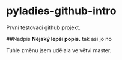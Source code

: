 # pyladies-github-intro
První testovací github projekt.

##Nadpis
**Nějaký lepší popis.**
tak asi jo no

Tuhle změnu jsem udělala ve větvi master.
